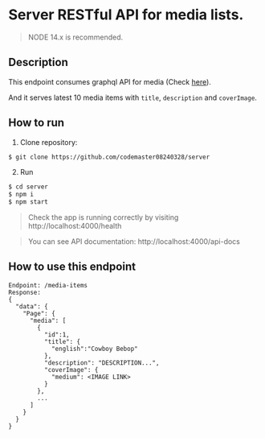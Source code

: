 # Server RESTful API for media lists.
> NODE 14.x is recommended.

## Description
This endpoint consumes graphql API for media (Check [here](https://anilist.gitbook.io/anilist-apiv2-docs/)).

And it serves latest 10 media items with `title`, `description` and `coverImage`.

## How to run
1. Clone repository:
```bash
$ git clone https://github.com/codemaster08240328/server
```

2. Run
```bash
$ cd server
$ npm i
$ npm start
```
> Check the app is running correctly by visiting http://localhost:4000/health

> You can see API documentation: http://localhost:4000/api-docs

## How to use this endpoint
```code
Endpoint: /media-items
Response:
{
  "data": {
    "Page": {
      "media": [
        {
          "id":1,
          "title": {
            "english":"Cowboy Bebop"
          },
          "description": "DESCRIPTION...",
          "coverImage": {
            "medium": <IMAGE LINK>
          }
        },
        ...
      ]
    }
  }
}
```